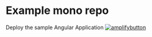 # Example mono repo

Deploy the sample Angular Application
[![amplifybutton](https://oneclick.amplifyapp.com/button.svg)](https://console.aws.amazon.com/amplify/home#/deploy?repo=https://github.com/JonHolman/example-monorepo/tree/main/AngularApplication)
